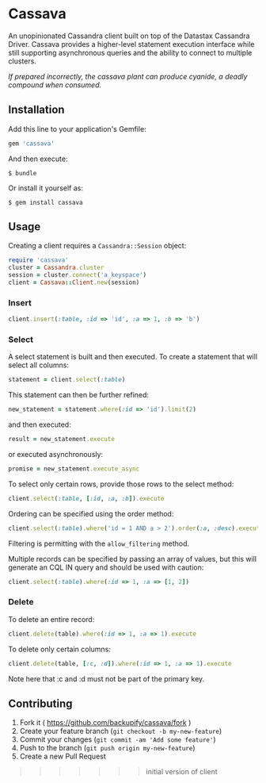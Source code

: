 # Cassava

An unopinionated Cassandra client built on top of the Datastax Cassandra Driver. Cassava provides a higher-level statement execution interface while still supporting asynchronous queries and the ability to connect to multiple clusters.

 _If prepared incorrectly, the cassava plant can produce cyanide, a deadly compound when consumed._

## Installation

Add this line to your application's Gemfile:

```ruby
gem 'cassava'
```

And then execute:

    $ bundle

Or install it yourself as:

    $ gem install cassava

## Usage

Creating a client requires a `Cassandra::Session` object:

```ruby
require 'cassava'
cluster = Cassandra.cluster
session = cluster.connect('a_keyspace')
client = Cassava::Client.new(session)
```

### Insert

```ruby
client.insert(:table, :id => 'id', :a => 1, :b => 'b')

```

### Select

A select statement is built and then executed. To create a statement that will
select all columns:

```ruby
statement = client.select(:table)
```

This statement can then be further refined:

```ruby
new_statement = statement.where(:id => 'id').limit(2)
```

and then executed:

```ruby
result = new_statement.execute
```

or executed asynchronously:

```ruby
promise = new_statement.execute_async
```

To select only certain rows, provide those rows to the select method:

```ruby
client.select(:table, [:id, :a, :b]).execute
```

Ordering can be specified using the order method:

```ruby
client.select(:table).where('id = 1 AND a > 2').order(:a, :desc).execute
```

Filtering is permitting with the `allow_filtering` method.

Multiple records can be specified by passing an array of values, but this will generate an CQL IN query and should be used with caution:

```ruby
client.select(:table).where(:id => 1, :a => [1, 2])
```

### Delete

To delete an entire record:

```ruby
client.delete(table).where(:id => 1, :a => 1).execute
```

To delete only certain columns:

```ruby
client.delete(table, [:c, :d]).where(:id => 1, :a => 1).execute
```

Note here that :c and :d must not be part of the primary key.

## Contributing

1. Fork it ( https://github.com/backupify/cassava/fork )
2. Create your feature branch (`git checkout -b my-new-feature`)
3. Commit your changes (`git commit -am 'Add some feature'`)
4. Push to the branch (`git push origin my-new-feature`)
5. Create a new Pull Request
>>>>>>> initial version of client
